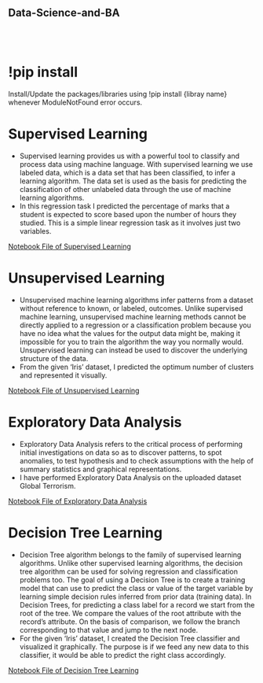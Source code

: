 ## Data-Science-and-BA
<br></br>

# !pip install
Install/Update the packages/libraries using !pip install {libray name} whenever ModuleNotFound error occurs.

# Supervised Learning 
- Supervised learning provides us with a powerful tool to classify and process data using machine language. With supervised learning we use labeled data, which is a data set that has been classified, to infer a learning algorithm. The data set is used as the basis for predicting the classification of other unlabeled data through the use of machine learning algorithms.
- In this regression task I predicted the percentage of marks that a student is expected to score based upon the number of hours they studied. This is a simple linear regression task as it involves just two variables.

[Notebook File of Supervised Learning](https://github.com/heli-v/Data-Science-and-BA/blob/main/concepts/Heli_1_Supervised.ipynb) 

# Unsupervised Learning
- Unsupervised machine learning algorithms infer patterns from a dataset without reference to known, or labeled, outcomes. Unlike supervised machine learning, unsupervised machine learning methods cannot be directly applied to a regression or a classification problem because you have no idea what the values for the output data might be, making it impossible for you to train the algorithm the way you normally would. Unsupervised learning can instead be used to discover the underlying structure of the data.
- From the given ‘Iris’ dataset, I predicted the optimum number of clusters and represented it visually.

[Notebook File of Unsupervised Learning](https://github.com/heli-v/Data-Science-and-BA/blob/main/concepts/Heli_2_Unsupervised.ipynb) 

# Exploratory Data Analysis
- Exploratory Data Analysis refers to the critical process of performing initial investigations on data so as to discover patterns, to spot anomalies, to test hypothesis and to check assumptions with the help of summary statistics and graphical representations.
- I have performed Exploratory Data Analysis on the uploaded dataset Global Terrorism. 

[Notebook File of Exploratory Data Analysis](https://github.com/heli-v/Data-Science-and-BA/blob/main/concepts/Heli_4_Terrorism.ipynb) 

# Decision Tree Learning
- Decision Tree algorithm belongs to the family of supervised learning algorithms. Unlike other supervised learning algorithms, the decision tree algorithm can be used for solving regression and classification problems too. The goal of using a Decision Tree is to create a training model that can use to predict the class or value of the target variable by learning simple decision rules inferred from prior data (training data). In Decision Trees, for predicting a class label for a record we start from the root of the tree. We compare the values of the root attribute with the record’s attribute. On the basis of comparison, we follow the branch corresponding to that value and jump to the next node.
- For the given ‘Iris’ dataset, I created the Decision Tree classifier and visualized it graphically. The purpose is if we feed any new data to this classifier, it would be able to predict the right class accordingly.

[Notebook File of Decision Tree Learning](https://github.com/heli-v/Data-Science-and-BA/blob/main/concepts/Heli_6_DecisionTree.ipynb) 
